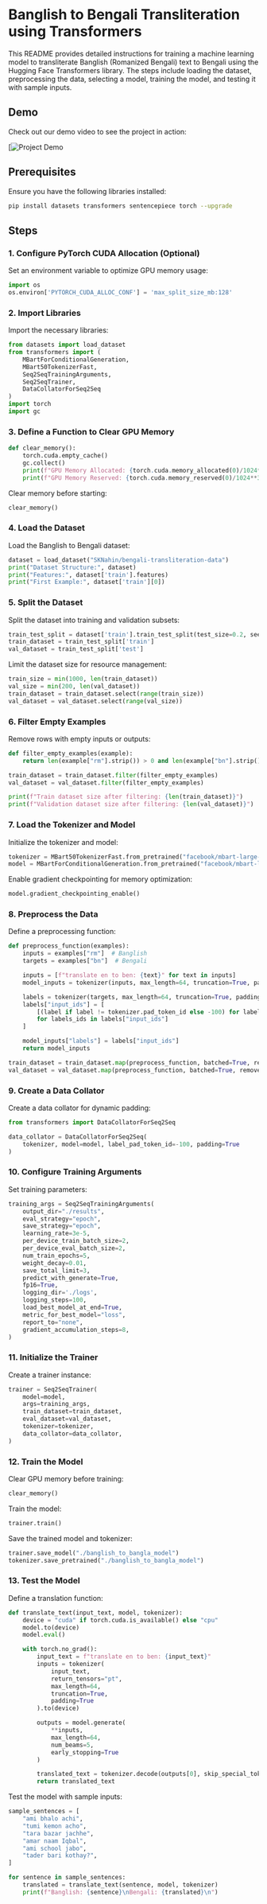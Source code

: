 # Banglish to Bengali Transliteration using Transformers

This README provides detailed instructions for training a machine learning model to transliterate Banglish (Romanized Bengali) text to Bengali using the Hugging Face Transformers library. The steps include loading the dataset, preprocessing the data, selecting a model, training the model, and testing it with sample inputs.

## Demo

Check out our demo video to see the project in action:

[![Project Demo](https://www.youtube.com/watch?v=_e2Zw_VVpAA)



## Prerequisites

Ensure you have the following libraries installed:

```bash
pip install datasets transformers sentencepiece torch --upgrade
```

## Steps

### 1. Configure PyTorch CUDA Allocation (Optional)

Set an environment variable to optimize GPU memory usage:

```python
import os
os.environ['PYTORCH_CUDA_ALLOC_CONF'] = 'max_split_size_mb:128'
```

### 2. Import Libraries

Import the necessary libraries:

```python
from datasets import load_dataset
from transformers import (
    MBartForConditionalGeneration,
    MBart50TokenizerFast,
    Seq2SeqTrainingArguments,
    Seq2SeqTrainer,
    DataCollatorForSeq2Seq
)
import torch
import gc
```

### 3. Define a Function to Clear GPU Memory

```python
def clear_memory():
    torch.cuda.empty_cache()
    gc.collect()
    print(f"GPU Memory Allocated: {torch.cuda.memory_allocated(0)/1024**3:.2f} GB")
    print(f"GPU Memory Reserved: {torch.cuda.memory_reserved(0)/1024**3:.2f} GB")
```

Clear memory before starting:

```python
clear_memory()
```

### 4. Load the Dataset

Load the Banglish to Bengali dataset:

```python
dataset = load_dataset("SKNahin/bengali-transliteration-data")
print("Dataset Structure:", dataset)
print("Features:", dataset['train'].features)
print("First Example:", dataset['train'][0])
```

### 5. Split the Dataset

Split the dataset into training and validation subsets:

```python
train_test_split = dataset['train'].train_test_split(test_size=0.2, seed=42)
train_dataset = train_test_split['train']
val_dataset = train_test_split['test']
```

Limit the dataset size for resource management:

```python
train_size = min(1000, len(train_dataset))
val_size = min(200, len(val_dataset))
train_dataset = train_dataset.select(range(train_size))
val_dataset = val_dataset.select(range(val_size))
```

### 6. Filter Empty Examples

Remove rows with empty inputs or outputs:

```python
def filter_empty_examples(example):
    return len(example["rm"].strip()) > 0 and len(example["bn"].strip()) > 0

train_dataset = train_dataset.filter(filter_empty_examples)
val_dataset = val_dataset.filter(filter_empty_examples)

print(f"Train dataset size after filtering: {len(train_dataset)}")
print(f"Validation dataset size after filtering: {len(val_dataset)}")
```

### 7. Load the Tokenizer and Model

Initialize the tokenizer and model:

```python
tokenizer = MBart50TokenizerFast.from_pretrained("facebook/mbart-large-50-many-to-many-mmt")
model = MBartForConditionalGeneration.from_pretrained("facebook/mbart-large-50-many-to-many-mmt")
```

Enable gradient checkpointing for memory optimization:

```python
model.gradient_checkpointing_enable()
```

### 8. Preprocess the Data

Define a preprocessing function:

```python
def preprocess_function(examples):
    inputs = examples["rm"]  # Banglish
    targets = examples["bn"]  # Bengali

    inputs = [f"translate en to ben: {text}" for text in inputs]
    model_inputs = tokenizer(inputs, max_length=64, truncation=True, padding=True)

    labels = tokenizer(targets, max_length=64, truncation=True, padding=True)
    labels["input_ids"] = [
        [(label if label != tokenizer.pad_token_id else -100) for label in labels_ids]
        for labels_ids in labels["input_ids"]
    ]

    model_inputs["labels"] = labels["input_ids"]
    return model_inputs

train_dataset = train_dataset.map(preprocess_function, batched=True, remove_columns=["rm", "bn"])
val_dataset = val_dataset.map(preprocess_function, batched=True, remove_columns=["rm", "bn"])
```

### 9. Create a Data Collator

Create a data collator for dynamic padding:

```python
from transformers import DataCollatorForSeq2Seq

data_collator = DataCollatorForSeq2Seq(
    tokenizer, model=model, label_pad_token_id=-100, padding=True
)
```

### 10. Configure Training Arguments

Set training parameters:

```python
training_args = Seq2SeqTrainingArguments(
    output_dir="./results",
    eval_strategy="epoch",
    save_strategy="epoch",
    learning_rate=3e-5,
    per_device_train_batch_size=2,
    per_device_eval_batch_size=2,
    num_train_epochs=5,
    weight_decay=0.01,
    save_total_limit=3,
    predict_with_generate=True,
    fp16=True,
    logging_dir='./logs',
    logging_steps=100,
    load_best_model_at_end=True,
    metric_for_best_model="loss",
    report_to="none",
    gradient_accumulation_steps=8,
)
```

### 11. Initialize the Trainer

Create a trainer instance:

```python
trainer = Seq2SeqTrainer(
    model=model,
    args=training_args,
    train_dataset=train_dataset,
    eval_dataset=val_dataset,
    tokenizer=tokenizer,
    data_collator=data_collator,
)
```

### 12. Train the Model

Clear GPU memory before training:

```python
clear_memory()
```

Train the model:

```python
trainer.train()
```

Save the trained model and tokenizer:

```python
trainer.save_model("./banglish_to_bangla_model")
tokenizer.save_pretrained("./banglish_to_bangla_model")
```

### 13. Test the Model

Define a translation function:

```python
def translate_text(input_text, model, tokenizer):
    device = "cuda" if torch.cuda.is_available() else "cpu"
    model.to(device)
    model.eval()

    with torch.no_grad():
        input_text = f"translate en to ben: {input_text}"
        inputs = tokenizer(
            input_text,
            return_tensors="pt",
            max_length=64,
            truncation=True,
            padding=True
        ).to(device)

        outputs = model.generate(
            **inputs,
            max_length=64,
            num_beams=5,
            early_stopping=True
        )

        translated_text = tokenizer.decode(outputs[0], skip_special_tokens=True)
        return translated_text
```

Test the model with sample inputs:

```python
sample_sentences = [
    "ami bhalo achi",
    "tumi kemon acho",
    "tara bazar jachhe",
    "amar naam Iqbal",
    "ami school jabo",
    "tader bari kothay?",
]

for sentence in sample_sentences:
    translated = translate_text(sentence, model, tokenizer)
    print(f"Banglish: {sentence}\nBengali: {translated}\n")
